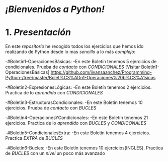 # _¡Bienvenidos a Python!_ 
# 1. _Presentación_
En este _repositorio_ he recogido todos los ejercicios que hemos ido realizando de Python desde lo mas _sencillo_ a lo más *complejo*:

-#Boletín1-OperacionesBásicas:
  -En este Boletín tenemos 5 ejercicios de condicionales. Prueba de _contacto_ con *CONDICIONALES*
  [Visitar Boletín1-OperacionesBásicas]:https://github.com/iivansaanchez/Programming-Python-/tree/master/Bolet%C3%ADn1-Operaciones%20b%C3%A1sicas
  
 -#Boletín2-ExpresionesLógicas:
  -En este Boletín tenemos 2 ejercicios. Practica de lo _aprendido_ con *CONDICIONALES*
  
-#Boletín3-EstructurasCondicionales:
  -En este Boletín tenemos 10 ejercicios. Prueba de _contacto_ con *BUCLES*
  
-#Boletín4-OperacionesYCondicionales:
  -En este Boletín tenemos 21 ejercicios. Practica de lo _aprendido_ con *BUCLES* y *CONDICONALES*
  
-#Boletín5-CondicionalesExtra:
  -En este Boletín tenemos 4 ejercicios. Practica *EXTRA* de *BUCLES*
  
-#Boletín6-Bucles:
  -En este Boletín tenemos 10 ejercicios(INGLÉS). Practica de *BUCLES* con un _nivel_ un poco más avanzado
